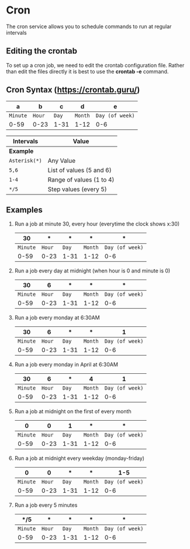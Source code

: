 # Cron

The cron service allows you to schedule commands to run at regular intervals

## Editing the crontab

To set up a cron job, we need to edit the crontab configuration file. Rather than edit the files directly it is best to use the **crontab -e** command.

## Cron Syntax (https://crontab.guru/)

| **a**|**b**|**c**|**d**|**e**|
|--|--|--|--|--|
| `Minute`| `Hour`  | `Day`  | `Month`  | `Day (of week)`  |
|0-59 |0-23  |1-31 |1-12  |0-6  |

| **Intervals**   | **Value**   |
| --------------|-------------------|
| **Example** |
| `Asterisk(*)` | Any Value |
| `5,6` | List of values (5 and 6) |
| `1-4` | Range of values (1 to 4) |
| `*/5` | Step values (every 5) |

## Examples

1. Run a job at minute 30, every hour (everytime the clock shows x:30)

    | 30|*  |*  |*  |*  |
    |--|--|--|--|--|
    | `Minute`| `Hour`  | `Day`  | `Month`  | `Day (of week)`  |
    |0-59 |0-23  |1-31 |1-12  |0-6  |

2. Run a job every day at midnight (when hour is 0 and minute is 0)

    | 30|6  |*  |*  |*  |
    |--|--|--|--|--|
    | `Minute`| `Hour`  | `Day`  | `Month`  | `Day (of week)`  |
    |0-59 |0-23  |1-31 |1-12  |0-6  |

3. Run a job every monday at 6:30AM

    | 30|6  |*  |*  |1  |
    |--|--|--|--|--|
    | `Minute`| `Hour`  | `Day`  | `Month`  | `Day (of week)`  |
    |0-59 |0-23  |1-31 |1-12  |0-6  |

4. Run a job every monday in April at 6:30AM

    | 30|6  |*  |4  |1  |
    |--|--|--|--|--|
    | `Minute`| `Hour`  | `Day`  | `Month`  | `Day (of week)`  |
    |0-59 |0-23  |1-31 |1-12  |0-6  |

5. Run a job at midnight on the first of every month

    | 0|0  |1  |*  |*  |
    |--|--|--|--|--|
    | `Minute`| `Hour`  | `Day`  | `Month`  | `Day (of week)`  |
    |0-59 |0-23  |1-31 |1-12  |0-6  |

6. Run a job at midnight every weekday (monday-friday)

    | 0|0  |*  |*  |1-5  |
    |--|--|--|--|--|
    | `Minute`| `Hour`  | `Day`  | `Month`  | `Day (of week)`  |
    |0-59 | 0-23  | 1-31 | 1-12  |0-6  |

7. Run a job every 5 minutes

    | */5 |*  |*  |*  |*  |
    |--|--|--|--|--|
    | `Minute`| `Hour`  | `Day`  | `Month`  | `Day (of week)`  |
    |0-59 |0-23  |1-31 |1-12  |0-6  |